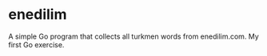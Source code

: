 enedilim
========

A simple Go program that collects all turkmen words from enedilim.com.
My first Go exercise.
